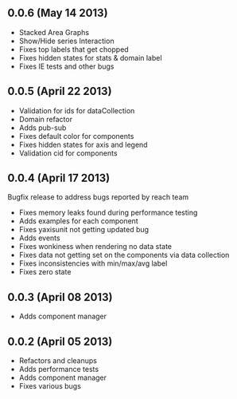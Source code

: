 ## 0.0.6 (May 14 2013)

- Stacked Area Graphs
- Show/Hide series Interaction
- Fixes top labels that get chopped
- Fixes hidden states for stats & domain label
- Fixes IE tests and other bugs

## 0.0.5 (April 22 2013)

- Validation for ids for dataCollection
- Domain refactor
- Adds pub-sub
- Fixes default color for components
- Fixes hidden states for axis and legend
- Validation cid for components

## 0.0.4 (April 17 2013)

Bugfix release to address bugs reported by reach team

- Fixes memory leaks found during performance testing
- Adds examples for each component
- Fixes yaxisunit not getting updated bug
- Adds events
- Fixes wonkiness when rendering no data state
- Fixes data not getting set on the components via data collection
- Fixes inconsistencies with min/max/avg label
- Fixes zero state

## 0.0.3 (April 08 2013)

- Adds component manager

## 0.0.2 (April 05 2013)

- Refactors and cleanups
- Adds performance tests
- Adds component manager
- Fixes various bugs
